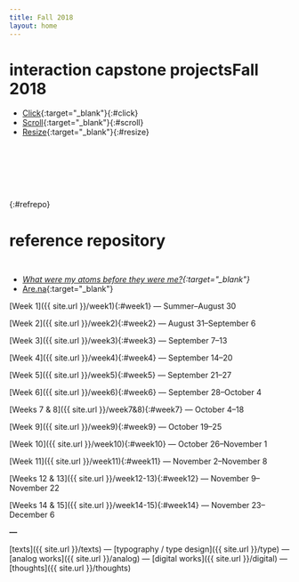 ```yaml
---
title: Fall 2018
layout: home
---
```

# <span id="title">interaction capstone projects</span><span id="date">Fall 2018</span>

<div id="hover_gallery"></div>

>
- [Click](http://vannavu.com/css_typeface/index.html){:target="_blank"}{:#click}
- [Scroll](http://vannavu.com/scroll/index.html){:target="_blank"}{:#scroll}
- [Resize](http://vannavu.com/resize/index){:target="_blank"}{:#resize}

<div style="height: 85px; width: 100%"></div>

{:#refrepo}

# <span id="title">reference repository</span><span id="date"></span>

<div style="height: 12px; width: 100%"></div>

>
- *[What were my atoms before they were me?](https://www.theguardian.com/theguardian/2011/sep/27/where-were-my-atoms){:target="_blank"}*
- [Are.na](https://www.are.na/vanna-vu/index){:target="_blank"}  

[Week 1]({{ site.url }}/week1){:#week1} — Summer–August 30

[Week 2]({{ site.url }}/week2){:#week2} — August 31–September 6

[Week 3]({{ site.url }}/week3){:#week3} — September 7–13

[Week 4]({{ site.url }}/week4){:#week4} — September 14–20

[Week 5]({{ site.url }}/week5){:#week5} — September 21–27

[Week 6]({{ site.url }}/week6){:#week6} — September 28–October 4

[Weeks 7 & 8]({{ site.url }}/week7&8){:#week7} — October 4–18

[Week 9]({{ site.url }}/week9){:#week9} — October 19–25

[Week 10]({{ site.url }}/week10){:#week10} — October 26–November 1

[Week 11]({{ site.url }}/week11){:#week11} — November 2–November 8

[Weeks 12 & 13]({{ site.url }}/week12-13){:#week12} — November 9–November 22

[Weeks 14 & 15]({{ site.url }}/week14-15){:#week14} — November 23–December 6

**—**

[texts]({{ site.url }}/texts) — [typography / type design]({{ site.url }}/type) — [analog works]({{ site.url }}/analog) — [digital works]({{ site.url }}/digital) — [thoughts]({{ site.url }}/thoughts)
